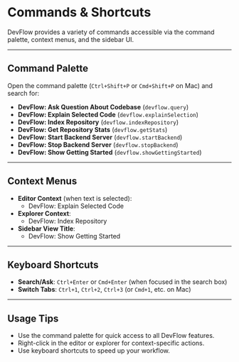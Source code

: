 # Commands & Shortcuts

DevFlow provides a variety of commands accessible via the command palette, context menus, and the sidebar UI.

---

## Command Palette

Open the command palette (`Ctrl+Shift+P` or `Cmd+Shift+P` on Mac) and search for:

- **DevFlow: Ask Question About Codebase** (`devflow.query`)
- **DevFlow: Explain Selected Code** (`devflow.explainSelection`)
- **DevFlow: Index Repository** (`devflow.indexRepository`)
- **DevFlow: Get Repository Stats** (`devflow.getStats`)
- **DevFlow: Start Backend Server** (`devflow.startBackend`)
- **DevFlow: Stop Backend Server** (`devflow.stopBackend`)
- **DevFlow: Show Getting Started** (`devflow.showGettingStarted`)

---

## Context Menus

- **Editor Context** (when text is selected):
  - DevFlow: Explain Selected Code
- **Explorer Context**:
  - DevFlow: Index Repository
- **Sidebar View Title**:
  - DevFlow: Show Getting Started

---

## Keyboard Shortcuts

- **Search/Ask**: `Ctrl+Enter` or `Cmd+Enter` (when focused in the search box)
- **Switch Tabs**: `Ctrl+1`, `Ctrl+2`, `Ctrl+3` (or `Cmd+1`, etc. on Mac)

---

## Usage Tips

- Use the command palette for quick access to all DevFlow features.
- Right-click in the editor or explorer for context-specific actions.
- Use keyboard shortcuts to speed up your workflow. 